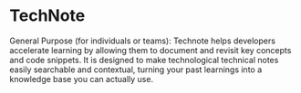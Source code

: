 # TechNote
General Purpose (for individuals or teams): 
Technote helps developers accelerate learning by allowing them to document and revisit key concepts and code snippets. It is designed to make technological technical notes easily searchable and contextual, turning your past learnings into a knowledge base you can actually use.
